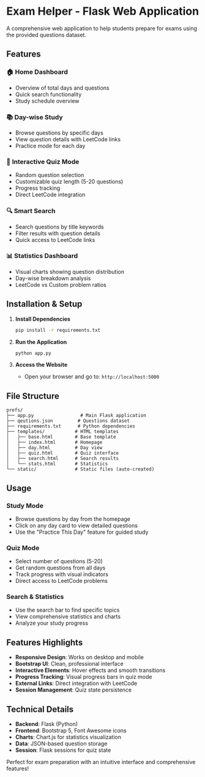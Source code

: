 # Exam Helper - Flask Web Application

A comprehensive web application to help students prepare for exams using the provided questions dataset.

## Features

### 🏠 **Home Dashboard**
- Overview of total days and questions
- Quick search functionality
- Study schedule overview

### 📚 **Day-wise Study**
- Browse questions by specific days
- View question details with LeetCode links
- Practice mode for each day

### 🧠 **Interactive Quiz Mode**
- Random question selection
- Customizable quiz length (5-20 questions)
- Progress tracking
- Direct LeetCode integration

### 🔍 **Smart Search**
- Search questions by title keywords
- Filter results with question details
- Quick access to LeetCode links

### 📊 **Statistics Dashboard**
- Visual charts showing question distribution
- Day-wise breakdown analysis
- LeetCode vs Custom problem ratios

## Installation & Setup

1. **Install Dependencies**
   ```bash
   pip install -r requirements.txt
   ```

2. **Run the Application**
   ```bash
   python app.py
   ```

3. **Access the Website**
   - Open your browser and go to: `http://localhost:5000`

## File Structure

```
prefs/
├── app.py                 # Main Flask application
├── qeutions.json         # Questions dataset
├── requirements.txt      # Python dependencies
├── templates/           # HTML templates
│   ├── base.html        # Base template
│   ├── index.html       # Homepage
│   ├── day.html         # Day view
│   ├── quiz.html        # Quiz interface
│   ├── search.html      # Search results
│   └── stats.html       # Statistics
└── static/              # Static files (auto-created)
```

## Usage

### Study Mode
- Browse questions by day from the homepage
- Click on any day card to view detailed questions
- Use the "Practice This Day" feature for guided study

### Quiz Mode
- Select number of questions (5-20)
- Get random questions from all days
- Track progress with visual indicators
- Direct access to LeetCode problems

### Search & Statistics
- Use the search bar to find specific topics
- View comprehensive statistics and charts
- Analyze your study progress

## Features Highlights

- **Responsive Design**: Works on desktop and mobile
- **Bootstrap UI**: Clean, professional interface
- **Interactive Elements**: Hover effects and smooth transitions
- **Progress Tracking**: Visual progress bars in quiz mode
- **External Links**: Direct integration with LeetCode
- **Session Management**: Quiz state persistence

## Technical Details

- **Backend**: Flask (Python)
- **Frontend**: Bootstrap 5, Font Awesome icons
- **Charts**: Chart.js for statistics visualization
- **Data**: JSON-based question storage
- **Session**: Flask sessions for quiz state

Perfect for exam preparation with an intuitive interface and comprehensive features!